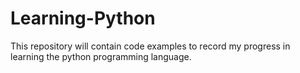 ﻿# Learning-Python

This repository will contain code examples to record my progress in learning the python programming language.
